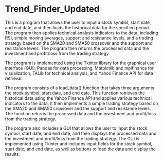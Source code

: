 # Trend_Finder_Updated

This is a program that allows the user to input a stock symbol, start date, and end date, and then loads the historical data for the specified period. The program then applies technical analysis indicators to the data, including RSI, simple moving averages, support and resistance levels, and a trading strategy based on the SMA20 and SMA50 crossover and the support and resistance levels. The program then returns the processed data and the investment and profit/loss from the trading strategy.

The program is implemented using the Tkinter library for the graphical user interface (GUI), Pandas for data processing, Matplotlib and mplfinance for visualization, TALib for technical analysis, and Yahoo Finance API for data retrieval.

The program consists of a load_data() function that takes three arguments: the stock symbol, start date, and end date. This function retrieves the historical data using the Yahoo Finance API and applies various technical indicators to the data. It then implements a simple trading strategy based on the SMA20 and SMA50 crossover and the support and resistance levels. The function returns the processed data and the investment and profit/loss from the trading strategy.

The program also includes a GUI that allows the user to input the stock symbol, start date, and end date, and then displays the processed data and the investment and profit/loss from the trading strategy. The GUI is implemented using Tkinter and includes input fields for the stock symbol, start date, and end date, as well as buttons to load the data and display the results.
